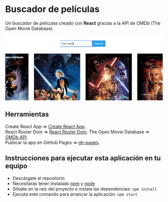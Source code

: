 # Buscador de películas 

Un buscador de películas creado con **React** gracias a la API de OMDb (The Open Movie Database)

![preview](https://github.com/didaquis/search-movies-react/raw/master/preview.png)


## Herramientas

Create React App => [Create React App](https://github.com/facebook/create-react-app).  
React Router Dom => [React Router Dom](https://www.npmjs.com/package/react-router-dom). 
The Open Movie Database => [OMDb API](http://www.omdbapi.com).  
Publicar la app en GitHub Pages => [gh-pages](https://platzi.com/tutoriales/1548-react/4065-guia-para-usar-github-pages-en-tus-proyectos-de-reactjs/).


## Instrucciones para ejecutar esta aplicación en tu equipo

* Descárgate el repositorio
* Necesitarás tener instalado [npm](https://www.npmjs.com) y [node](https://nodejs.org/es/)
* Sitúate en la raiz del proyecto e instala las dependencias: `npm install`
* Ejecuta este comando para arrancar la aplicación: `npm start`

